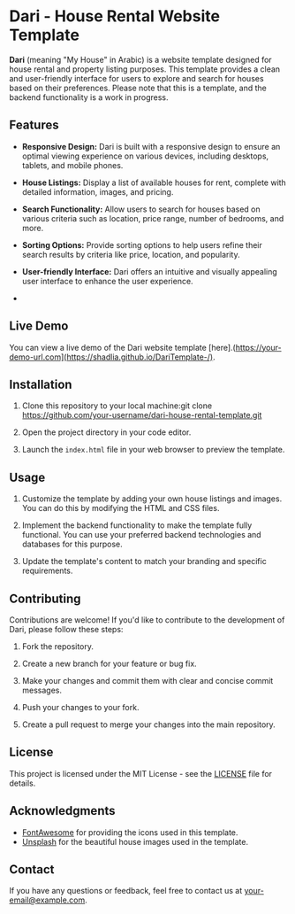# Dari - House Rental Website Template

**Dari** (meaning "My House" in Arabic) is a website template designed for house rental and property listing purposes. This template provides a clean and user-friendly interface for users to explore and search for houses based on their preferences. Please note that this is a template, and the backend functionality is a work in progress.

## Features

- **Responsive Design:** Dari is built with a responsive design to ensure an optimal viewing experience on various devices, including desktops, tablets, and mobile phones.

- **House Listings:** Display a list of available houses for rent, complete with detailed information, images, and pricing.

- **Search Functionality:** Allow users to search for houses based on various criteria such as location, price range, number of bedrooms, and more.

- **Sorting Options:** Provide sorting options to help users refine their search results by criteria like price, location, and popularity.

- **User-friendly Interface:** Dari offers an intuitive and visually appealing user interface to enhance the user experience.
- 
## Live Demo
You can view a live demo of the Dari website template [here].(https://your-demo-url.com](https://shadlia.github.io/DariTemplate-/).

## Installation

1. Clone this repository to your local machine:git clone https://github.com/your-username/dari-house-rental-template.git

2. Open the project directory in your code editor.

3. Launch the `index.html` file in your web browser to preview the template.

## Usage

1. Customize the template by adding your own house listings and images. You can do this by modifying the HTML and CSS files.

2. Implement the backend functionality to make the template fully functional. You can use your preferred backend technologies and databases for this purpose.

3. Update the template's content to match your branding and specific requirements.

## Contributing

Contributions are welcome! If you'd like to contribute to the development of Dari, please follow these steps:

1. Fork the repository.

2. Create a new branch for your feature or bug fix.

3. Make your changes and commit them with clear and concise commit messages.

4. Push your changes to your fork.

5. Create a pull request to merge your changes into the main repository.

## License

This project is licensed under the MIT License - see the [LICENSE](LICENSE) file for details.

## Acknowledgments

- [FontAwesome](https://fontawesome.com/) for providing the icons used in this template.
- [Unsplash](https://unsplash.com/) for the beautiful house images used in the template.

## Contact

If you have any questions or feedback, feel free to contact us at [your-email@example.com](mailto:your-email@example.com).


